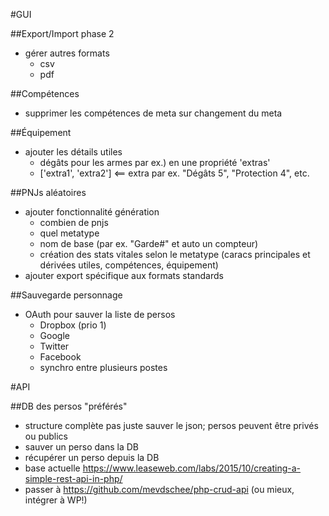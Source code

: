 #GUI

##Export/Import phase 2

* gérer autres formats
    * csv
    * pdf

##Compétences

* supprimer les compétences de meta sur changement du meta

##Équipement

* ajouter les détails utiles 
    * dégâts pour les armes par ex.) en une propriété 'extras'
    * ['extra1', 'extra2'] <== extra par ex. "Dégâts 5", "Protection 4", etc.

##PNJs aléatoires

* ajouter fonctionnalité génération
    * combien de pnjs
    * quel metatype
    * nom de base (par ex. "Garde#" et auto un compteur)
    * création des stats vitales selon le metatype (caracs principales et dérivées utiles, compétences, équipement)
* ajouter export spécifique aux formats standards

##Sauvegarde personnage

* OAuth pour sauver la liste de persos
    * Dropbox (prio 1)
    * Google
    * Twitter
    * Facebook
    * synchro entre plusieurs postes

#API

##DB des persos "préférés"

* structure complète pas juste sauver le json; persos peuvent être privés ou publics
* sauver un perso dans la DB
* récupérer un perso depuis la DB
* base actuelle https://www.leaseweb.com/labs/2015/10/creating-a-simple-rest-api-in-php/
* passer à https://github.com/mevdschee/php-crud-api (ou mieux, intégrer à WP!)
